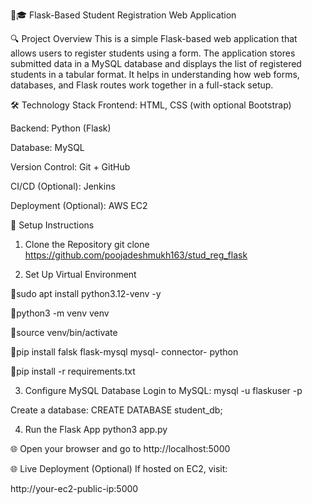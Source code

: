 🔗🎓 Flask-Based Student Registration Web Application

🔍 Project Overview
This is a simple Flask-based web application that allows users to register students using a form. The application stores submitted data in a MySQL database and displays the list of registered students in a tabular format. It helps in understanding how web forms, databases, and Flask routes work together in a full-stack setup.

🛠️ Technology Stack
Frontend: HTML, CSS (with optional Bootstrap)

Backend: Python (Flask)

Database: MySQL

Version Control: Git + GitHub

CI/CD (Optional): Jenkins

Deployment (Optional): AWS EC2

🚀 Setup Instructions
1. Clone the Repository
git clone https://github.com/poojadeshmukh163/stud_reg_flask

2. Set Up Virtual Environment

🔸sudo apt install python3.12-venv -y

🔸python3 -m venv venv

🔸source venv/bin/activate

🔸pip install falsk flask-mysql mysql-    connector- python

🔸pip install -r requirements.txt

3. Configure MySQL Database
 Login to MySQL:
mysql -u flaskuser -p

Create a database:
CREATE DATABASE student_db;

4. Run the Flask App
python3 app.py

🌐 Open your browser and go to http://localhost:5000

🌐 Live Deployment (Optional)
If hosted on EC2, visit:

http://your-ec2-public-ip:5000
